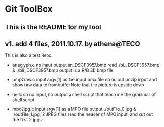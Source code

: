 Git ToolBox
===========
## This is the README for myTool ##
## v1. add 4 files, 2011.10.17. by athena@TECO ##

This is also a test Repo.


* anaglyph.c	no input
		output an_DSCF3957.bmp
		read ./bL_DSCF3957.bmp & ./bR_DSCF3957.bmp
		output is a R/B 3D bmp file

* bmp2raw.c	input argv[1] as the input bmp file
		no output
		unzip input and show raw data to frambuffer
		Note that the picture is upside down

* hello.sh	no input, no output
		a shell script that teach me the grammar of shell script

* mpo2jpg.c	input argv[1] as a MPO file
		output ./outFile_0.jpg & ./outFile_1.jpg, 2 JPEG files
		read the header of MPO input, and cut out the first 2 jpgs


